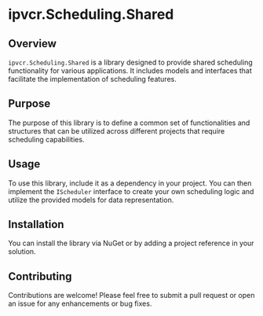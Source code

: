 # ipvcr.Scheduling.Shared

## Overview

`ipvcr.Scheduling.Shared` is a library designed to provide shared scheduling functionality for various applications. It includes models and interfaces that facilitate the implementation of scheduling features.

## Purpose

The purpose of this library is to define a common set of functionalities and structures that can be utilized across different projects that require scheduling capabilities.

## Usage

To use this library, include it as a dependency in your project. You can then implement the `IScheduler` interface to create your own scheduling logic and utilize the provided models for data representation.

## Installation

You can install the library via NuGet or by adding a project reference in your solution.

## Contributing

Contributions are welcome! Please feel free to submit a pull request or open an issue for any enhancements or bug fixes.